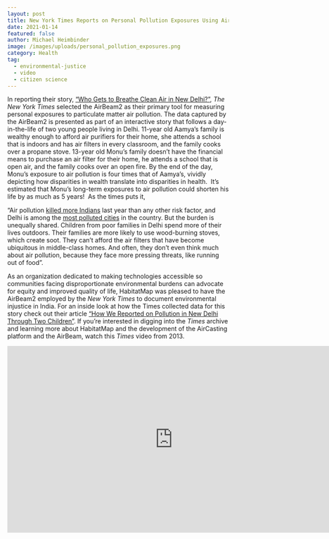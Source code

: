 ```yaml
---
layout: post
title: New York Times Reports on Personal Pollution Exposures Using AirBeam2
date: 2021-01-14
featured: false
author: Michael Heimbinder
image: /images/uploads/personal_pollution_exposures.png
category: Health
tag:
  - environmental-justice
  - video
  - citizen science
---
```

In reporting their story, [“Who Gets to Breathe Clean Air in New Delhi?”](https://www.nytimes.com/interactive/2020/12/17/world/asia/india-pollution-inequality.html), *The New York Times* selected the AirBeam2 as their primary tool for measuring personal exposures to particulate matter air pollution. The data captured by the AirBeam2 is presented as part of an interactive story that follows a day-in-the-life of two young people living in Delhi. 11-year old Aamya’s family is wealthy enough to afford air purifiers for their home, she attends a school that is indoors and has air filters in every classroom, and the family cooks over a propane stove. 13-year old Monu’s family doesn’t have the financial means to purchase an air filter for their home, he attends a school that is open air, and the family cooks over an open fire. By the end of the day, Monu’s exposure to air pollution is four times that of Aamya’s, vividly depicting how disparities in wealth translate into disparities in health.  It’s estimated that Monu’s long-term exposures to air pollution could shorten his life by as much as 5 years!  As the times puts it,

“Air pollution [killed more Indians](http://ihmeuw.org/5bja) last year than any other risk factor, and Delhi is among the [most polluted cities](https://www.iqair.com/world-most-polluted-cities) in the country. But the burden is unequally shared. Children from poor families in Delhi spend more of their lives outdoors. Their families are more likely to use wood-burning stoves, which create soot. They can’t afford the air filters that have become ubiquitous in middle-class homes. And often, they don’t even think much about air pollution, because they face more pressing threats, like running out of food”.

As an organization dedicated to making technologies accessible so communities facing disproportionate environmental burdens can advocate for equity and improved quality of life, HabitatMap was pleased to have the AirBeam2 employed by the *New York Times* to document environmental injustice in India. For an inside look at how the Times collected data for this story check out their article [“How We Reported on Pollution in New Delhi Through Two Children”](https://www.nytimes.com/2020/12/24/insider/india-measuring-pollution.html). If you’re interested in digging into the *Times* archive and learning more about HabitatMap and the development of the AirCasting platform and the AirBeam, watch this *Times* video from 2013.

<p align="center"><iframe title="New York Times Video - Embed Player" width="752" height="424" frameborder="0" scrolling="no" allowfullscreen="true" marginheight="0" marginwidth="0" id="nyt_video_player" src="https://www.nytimes.com/video/players/offsite/index.html?videoId=100000002260519"></iframe></p>